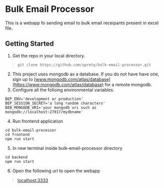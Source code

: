 # Bulk Email Processor

This is a webapp fo sending email to bulk email receipants present in excel file.

## Getting Started
1. Get the repo in your local directory.
>`git clone https://github.com/uprety/bulk-email-processor.git`
2. This project uses mongodb as a database. If you do not have have one, sign up to [www.mongodb.com/atlas/database](https://www.mongodb.com/atlas/database) for a remote mongodb.
3. Configure all the folloing environmental variables.
```
BEP_ENV='development or production'
BEP_SESSION_SECRET='a long random characters'
BEB_MONGODB_URI='your mongodb uri such as mongodb://localhost:27017/mydbname'
```
4. Run frontend application
```
cd bulk-email-processor
cd frontend
npm run start
```
5. In new terminal inside bulk-email-processor directory 
```
cd backend
npm run start
```
6. Open the following url to open the webapp
>[localhost:3333](http://localhost:3333)